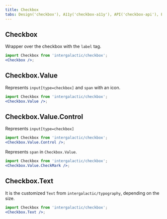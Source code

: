 ```yaml
---
title: Checkbox
tabs: Design('checkbox'), A11y('checkbox-a11y'), API('checkbox-api'), Example('checkbox-code'), Changelog('checkbox-changelog')
---
```


## Checkbox

Wrapper over the checkbox with the `label` tag.

```jsx
import Checkbox from 'intergalactic/checkbox';
<Checkbox />;
```

<TypesView type="CheckboxProps" :types={...types} />

## Checkbox.Value

Represents `input[type=checkbox]` and `span` with an icon.

```jsx
import Checkbox from 'intergalactic/checkbox';
<Checkbox.Value />;
```

## Checkbox.Value.Control

Represents `input[type=checkbox]` 

```jsx
import Checkbox from 'intergalactic/checkbox';
<Checkbox.Value.Control />;
```

<TypesView type="CheckboxValueControlProps" :types={...types} />

Represents `span` in `Checkbox.Value`.

```jsx
import Checkbox from 'intergalactic/checkbox';
<Checkbox.Value.CheckMark />;
```

<TypesView type="CheckboxValueCheckMarkProps" :types={...types} />

## Checkbox.Text

It is the customized `Text` from `intergalactic/typography`, depending on the size.

```jsx
import Checkbox from 'intergalactic/checkbox';
<Checkbox.Text />;
```

<TypesView type="CheckboxTextProps" :types={...types} />

<script setup>import { data as types } from '@types.data.ts';</script>